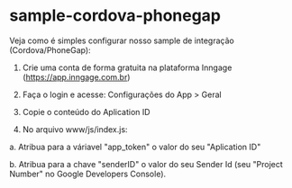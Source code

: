 # sample-cordova-phonegap
Veja como é simples configurar nosso sample de integração (Cordova/PhoneGap):

1) Crie uma conta de forma gratuita na plataforma Inngage (https://app.inngage.com.br)

2) Faça o login e acesse: Configurações do App > Geral

3) Copie o conteúdo do Aplication ID

4) No arquivo www/js/index.js:

a. Atribua para a váriavel "app_token" o valor do seu "Aplication ID" 

b. Atribua para a chave "senderID" o valor do seu Sender Id (seu "Project Number" no Google Developers Console).
